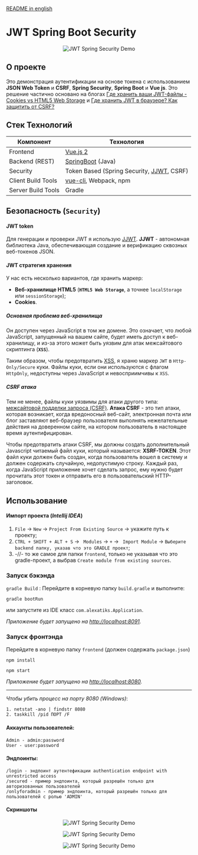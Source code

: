 [README in english](README.en.md)

# JWT Spring Boot Security

<p align="center">
  <img src="https://github.com/alexatiks/spring-security-jwt-csrf/raw/master/screenshots/jwt-spring-security-1.png?raw=true" alt="JWT Spring Security Demo"/>
</p>

## О проекте

Это демонстрация аутентификации на основе токена с использованием **JSON Web Token** и 
**CSRF**, **Spring Security**, **Spring Boot** и **Vue js**. Это решение частично основано на блогах
[Где хранить ваши JWT-файлы - Cookies vs HTML5 Web Storage](https://stormpath.com/blog/where-to-store-your-jwts-cookies-vs-html5-web-storage) 
и [Где хранить JWT в браузере? Как защитить от CSRF?](Https://stackoverflow.com/questions/27067251/where-to-store-jwt-in-browser-how-to-protect-against-csrf)

## Стек Технологий
Компонент         | Технология
---               | ---
Frontend          | [Vue.js 2](https://github.com/vuejs/vue)
Backend (REST)    | [SpringBoot](https://projects.spring.io/spring-boot) (Java)
Security          | Token Based (Spring Security, [JJWT](https://github.com/auth0/java-jwt), CSRF)
Client Build Tools| [vue-cli](https://github.com/vuejs/vue-cli), Webpack, npm
Server Build Tools| Gradle

## Безопасность (`Security`)

#### JWT token

Для генерации и проверки JWT я использую [JJWT](https://github.com/auth0/java-jwt).
**JJWT** - автономная библиотека Java, обеспечивающая создание и верификацию сквозных веб-токенов JSON.

#### JWT стратегия хранения
У нас есть несколько вариантов, где хранить маркер:

* **Веб-хранилище HTML5** (**`HTML5 Web Storage`**, а точнее `localStorage` или `sessionStorage`);
* **Cookies**.

##### Основная проблема веб-хранилища
Он доступен через JavaScript в том же домене. Это означает, что любой JavaScript, запущенный на вашем сайте, будет иметь 
доступ к веб-хранилищу, и из-за этого может быть уязвим для атак межсайтового скриптинга (**`XSS`**).

Таким образом, чтобы предотвратить [XSS](https://ru.wikipedia.org/wiki/Межсайтовый_скриптинг), я храню маркер `JWT` в 
`Http-Only/Secure` куки. Файлы куки, если они используются с флагом `HttpOnly`, недоступны через JavaScript и невосприимчивы к `XSS`.


##### CSRF атака

Тем не менее, файлы куки уязвимы для атаки другого типа: [межсайтовой подделки запроса (CSRF)](https://ru.wikipedia.org/wiki/Межсайтовая_подделка_запроса).
**Атака CSRF** - это тип атаки, которая возникает, когда вредоносный веб-сайт, электронная почта или блог заставляют 
веб-браузер пользователя выполнять нежелательные действия на доверенном сайте, на котором пользователь в настоящее время 
аутентифицирован.

Чтобы предотвратить атаки CSRF, мы должны создать дополнительный Javascript читаемый файл куки, который называется: 
**XSRF-TOKEN**. Этот файл куки должен быть создан, когда пользователь вошел в систему и должен содержать случайную, 
недопустимую строку. Каждый раз, когда JavaScript приложение хочет сделать запрос, ему нужно будет прочитать этот 
токен и отправить его в пользовательский HTTP-заголовок.

## Использование
#### Импорт проекта (_Intellij IDEA_)

1. `File` -> `New` -> `Project From Existing Source` -> укажите путь к проекту;
2. `CTRL + SHIFT + ALT + S` -> ` Modules` -> `+` -> ` Import Module` -> `Выберите backend папку, указав что это GRADLE проект`;
3. -//- то же самое для папки `frontend`, только не указывая что это gradle-проект, а выбрав `Create module from existing sources`.

### Запуск бэкэнда

`gradle Build` : Перейдите в корневую папку  `build.gradle` и выполните:

```sbtshell
gradle bootRun
```
или запустите из IDE класс `com.alexatiks.Application`.

_Приложение будет запущено на [http://localhost:8091](http://localhost:8091)._


### Запуск фронтэнда

Перейдите в корневую папку `frontend` (должен содержать `package.json`)

```npm
npm install

npm start
```
_Приложение будет запущено на  [http://localhost:8080](http://localhost:8080)._

___

_Чтобы убить процесс на порту 8080 (Windows)_:

```sbtshell
1. netstat -ano | findstr 8080
2. taskkill /pid ПОРТ /F
``` 

#### Аккаунты пользователей:
```
Admin - admin:password
User - user:password
```

#### Эндпоинты:
```
/login - эндпоинт аутентефикации authentication endpoint with unrestricted access
/secured - пример эндпоинта, который разрешён только для авторизованных пользователей
/onlyforadmin - пример эндпоинта, который разрешён только для пользователей с ролью 'ADMIN'
```

#### Скриншоты

<p align="center">
  <img src="https://github.com/alexatiks/spring-security-jwt-csrf/raw/master/screenshots/jwt-spring-security-0.png?raw=true" alt="JWT Spring Security Demo"/>
</p>

<p align="center">
  <img src="https://github.com/alexatiks/spring-security-jwt-csrf/raw/master/screenshots/jwt-spring-security-1.png?raw=true" alt="JWT Spring Security Demo"/>
</p>

<p align="center">
  <img src="https://github.com/alexatiks/spring-security-jwt-csrf/raw/master/screenshots/jwt-spring-security-2.png?raw=true" alt="JWT Spring Security Demo"/>
</p>